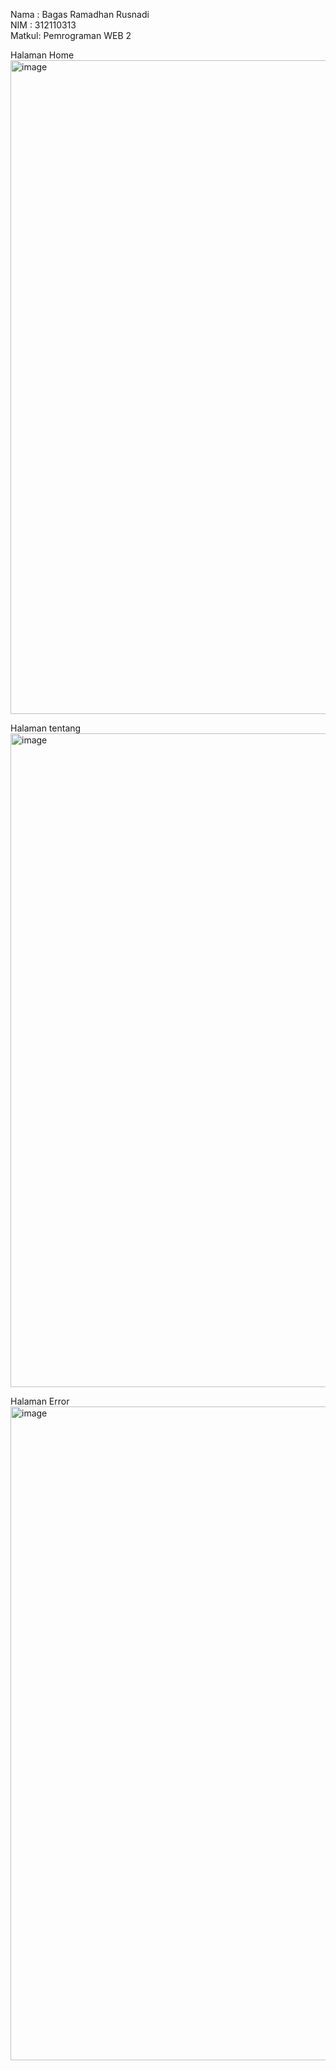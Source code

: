 Nama  : Bagas Ramadhan Rusnadi <br>
NIM   : 312110313 <br>
Matkul: Pemrograman WEB 2



Halaman Home
<img width="1046" alt="image" src="https://user-images.githubusercontent.com/49784261/229317732-65d03fdf-6a04-42f0-b5cb-63df43fb8ed4.png">


Halaman tentang
<img width="1046" alt="image" src="https://user-images.githubusercontent.com/49784261/229317861-ce820def-1cf7-4475-a4ea-e76bd5f51b72.png">


Halaman Error
<img width="1046" alt="image" src="https://user-images.githubusercontent.com/49784261/229317976-1e592618-0816-484e-a7c0-e2057bb0d46c.png">
